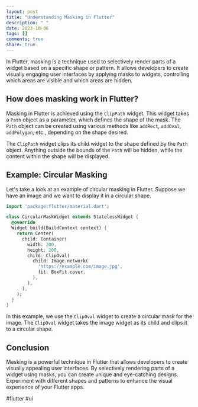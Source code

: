 ```yaml
---
layout: post
title: "Understanding Masking in Flutter"
description: " "
date: 2023-10-06
tags: []
comments: true
share: true
---
```


In Flutter, masking is a technique used to selectively render parts of a widget based on a specific shape or pattern. It allows developers to create visually engaging user interfaces by applying masks to widgets, controlling which areas are visible and which areas are hidden.

## How does masking work in Flutter?

Masking in Flutter is achieved using the `ClipPath` widget. This widget takes a `Path` object as a parameter, which defines the shape of the mask. The `Path` object can be created using various methods like `addRect`, `addOval`, `addPolygon`, etc., depending on the shape desired.

The `ClipPath` widget clips its child widget to the shape defined by the `Path` object. Anything outside the bounds of the `Path` will be hidden, while the content within the shape will be displayed.

## Example: Circular Masking

Let's take a look at an example of circular masking in Flutter. Suppose we have an image and we want to display it in a circular shape.

```dart
import 'package:flutter/material.dart';

class CircularMaskWidget extends StatelessWidget {
  @override
  Widget build(BuildContext context) {
    return Center(
      child: Container(
        width: 200,
        height: 200,
        child: ClipOval(
          child: Image.network(
            'https://example.com/image.jpg',
            fit: BoxFit.cover,
          ),
        ),
      ),
    );
  }
}
```

In this example, we use the `ClipOval` widget to create a circular mask for the image. The `ClipOval` widget takes the image widget as its child and clips it to a circular shape.

## Conclusion

Masking is a powerful technique in Flutter that allows developers to create visually appealing user interfaces. By selectively rendering parts of a widget using masks, you can create unique and eye-catching designs. Experiment with different shapes and patterns to enhance the visual experience of your Flutter apps.

#flutter #ui
